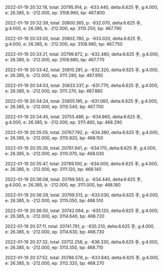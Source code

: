 2022-01-19 20:32:18, total: 20795.914, p: -633.440, delta:6.625 手, g:4.000, e: 26.385, b: -212.000, ep: 3108.960, bp: 467.800

2022-01-19 20:32:39, total: 20800.365, p: -632.070, delta:6.625 手, g:4.000, e: 26.385, b: -212.000, ep: 3110.250, bp: 467.790

2022-01-19 20:33:00, total: 20802.780, p: -633.020, delta:6.625 手, g:4.000, e: 26.385, b: -212.000, ep: 3108.980, bp: 467.750

2022-01-19 20:33:21, total: 20799.672, p: -632.480, delta:6.625 手, g:4.000, e: 26.385, b: -212.000, ep: 3109.680, bp: 467.770

2022-01-19 20:33:42, total: 20810.281, p: -632.320, delta:6.625 手, g:4.000, e: 26.385, b: -212.000, ep: 3111.280, bp: 467.950

2022-01-19 20:34:03, total: 20833.337, p: -631.770, delta:6.625 手, g:4.000, e: 26.385, b: -212.000, ep: 3111.270, bp: 467.880

2022-01-19 20:34:24, total: 20855.195, p: -631.060, delta:6.625 手, g:4.000, e: 26.385, b: -212.000, ep: 3110.540, bp: 467.700

2022-01-19 20:34:45, total: 20755.486, p: -634.860, delta:6.625 手, g:4.000, e: 26.385, b: -212.000, ep: 3111.460, bp: 468.290

2022-01-19 20:35:05, total: 20767.792, p: -634.380, delta:6.625 手, g:4.000, e: 26.385, b: -212.000, ep: 3110.820, bp: 468.150

2022-01-19 20:35:26, total: 20761.941, p: -634.170, delta:6.625 手, g:4.000, e: 26.385, b: -212.000, ep: 3110.070, bp: 468.030

2022-01-19 20:35:47, total: 20789.100, p: -634.000, delta:6.625 手, g:4.000, e: 26.385, b: -212.000, ep: 3111.120, bp: 468.140

2022-01-19 20:36:08, total: 20789.563, p: -634.440, delta:6.625 手, g:4.000, e: 26.385, b: -212.000, ep: 3111.000, bp: 468.180

2022-01-19 20:36:29, total: 20799.513, p: -633.030, delta:6.625 手, g:4.000, e: 26.385, b: -212.000, ep: 3115.050, bp: 468.510

2022-01-19 20:36:50, total: 20742.064, p: -635.120, delta:6.625 手, g:4.000, e: 26.385, b: -212.000, ep: 3114.640, bp: 468.720

2022-01-19 20:37:11, total: 20741.791, p: -635.210, delta:6.625 手, g:4.000, e: 26.385, b: -212.000, ep: 3114.630, bp: 468.730

2022-01-19 20:37:32, total: 20712.258, p: -636.330, delta:6.625 手, g:4.000, e: 26.385, b: -212.000, ep: 3113.350, bp: 468.710

2022-01-19 20:37:52, total: 20786.578, p: -633.840, delta:6.625 手, g:4.000, e: 26.385, b: -212.000, ep: 3112.320, bp: 468.270